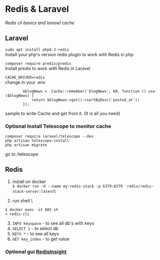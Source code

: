 # Redis & Laravel
*Redis cli basics and laravel cache*

## Laravel

```sudo apt install php8.3-redis```\
Install your php's version redis plugin to work with Redis in php 

```composer require predis/predis ```\
Install predis to work with Redis in Laravel

``CACHE_DRIVER=redis``\
change in your .env


```
        $blogNews =  Cache::remember('blogNews', 60, function () use ($blogNews) {
            return $blogNews->get()->sortByDesc('posted_at'); 
        });  
```
sample to write Cache and get from it. (It is all you need)

### Optional Install Telescope to monitor cache

``composer require laravel/telescope --dev``\
`` php artisan telescope:install ``\
`` php artisan migrate ``

go to /telescope


## Redis

1. install on docker \
`` $ docker run -d --name my-redis-stack -p 6379:6379  redis/redis-stack-server:latest ``\

2. run shell \
```
$ docker exec -it 885 sh
> redis-cli
```

3. ``INFO keyspace`` - to see all db's with keys
4. ``SELECT 1`` - to select db
5. ``KEYS *`` - to see all keys
6. ``GET key_index`` - to get value

### Optional gui [RedisInsight](https://hub.docker.com/r/redis/redisinsight)
